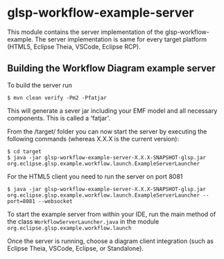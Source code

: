 # glsp-workflow-example-server

This module contains the server implementation of the glsp-workflow-example. The server implementation is same for every target platform (HTML5, Eclipse Theia, VSCode, Eclipse RCP).

## Building the Workflow Diagram example server

To build the server run 

	$ mvn clean verify -Pm2 -Pfatjar

This will generate a sever jar including your EMF model and all necessary components. This is called a 'fatjar'. 

From the /target/ folder you can now start the server by executing the following commands (whereas X.X.X is the current version):

	$ cd target
	$ java -jar glsp-workflow-example-server-X.X.X-SNAPSHOT-glsp.jar org.eclipse.glsp.example.workflow.launch.ExampleServerLauncher

For the HTML5 client you need to run the server on port 8081

	$ java -jar glsp-workflow-example-server-X.X.X-SNAPSHOT-glsp.jar org.eclipse.glsp.example.workflow.launch.ExampleServerLauncher --port=8081 --websocket

To start the example server from within your IDE, run the main method of the class `WorkflowServerLauncher.java` in the module `org.eclipse.glsp.example.workflow.launch` 

Once the server is running, choose a diagram client integration (such as Eclipse Theia, VSCode, Eclipse, or Standalone).